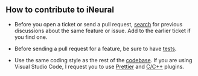 ## How to contribute to iNeural

- Before you open a ticket or send a pull request, [search](https://github.com/fkkarakurt/iNeural/issues) for previous discussions about the same feature or issue. Add to the earlier ticket if you find one.

- Before sending a pull request for a feature, be sure to have [tests](https://github.com/fkkarakurt/iNeural/tree/master/test).

- Use the same coding style as the rest of the [codebase](https://github.com/fkkarakurt/iNeural/tree/master/src). If you are using Visual Studio Code, I request you to use [Prettier](https://prettier.io/) and [C/C++](https://code.visualstudio.com/docs/languages/cpp) plugins.
